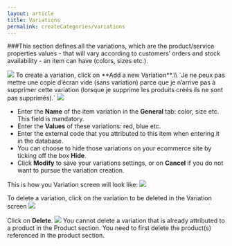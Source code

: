 ```yaml
---
layout: article
title: Variations
permalink: createCategories/variations
---
```

###This section defines all the variations, which are the product/service properties values - that will vary according to customers’ orders and stock availability - an item can have (colors, sizes etc.).

<img src="{{ site.baseurl }}/images/createCategories/variations/1.png"/>
To create a variation, click on **Add a new Variation**.\\
`Je ne peux pas mettre une copie d’écran vide (sans variation) parce que je n’arrive pas à supprimer cette variation (lorsque je supprime les produits créés ils ne sont pas supprimés).`

<img src="{{ site.baseurl }}/images/createCategories/variations/2.png"/>

* Enter the **Name** of the item variation in the **General** tab: color, size etc. This field is mandatory.
* Enter the **Values** of these variations: red, blue etc.
* Enter the external code that you attributed to this item when entering it in the database. 
* You can choose to hide those variations on your ecommerce site by ticking off the box **Hide**.
* Click **Modify** to save your variations settings, or on **Cancel** if you do not want to pursue the variation creation.

This is how you Variation screen will look like:
<img src="{{ site.baseurl }}/images/createCategories/variations/3.png"/>

To delete a variation, click on the variation to be deleted in the Variation screen
<img src="{{ site.baseurl }}/images/createCategories/variations/4.png"/>

Click on **Delete**.
<img src="{{ site.baseurl }}/images/createCategories/variations/5.png"/>
You cannot delete a variation that is already attributed to a product in the Product section. You need to first delete the product(s) referenced in the product section.